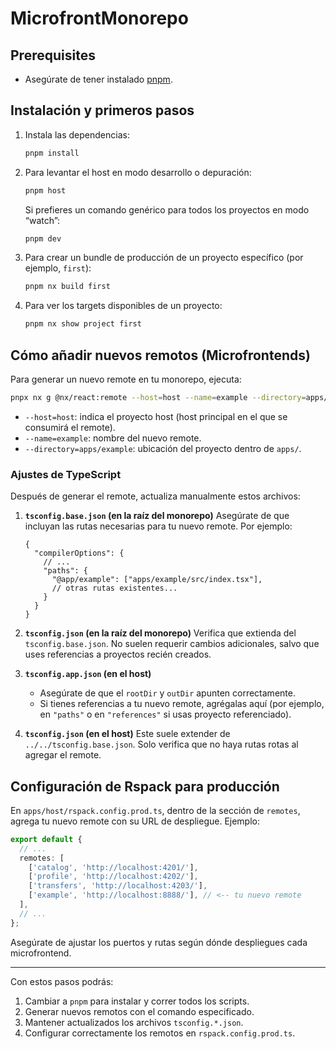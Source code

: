 # MicrofrontMonorepo

## Prerequisites

* Asegúrate de tener instalado [pnpm](https://pnpm.io/).

## Instalación y primeros pasos

1. Instala las dependencias:

   ```sh
   pnpm install
   ```

2. Para levantar el host en modo desarrollo o depuración:

   ```sh
   pnpm host
   ```

   Si prefieres un comando genérico para todos los proyectos en modo “watch”:

   ```sh
   pnpm dev
   ```

3. Para crear un bundle de producción de un proyecto específico (por ejemplo, `first`):

   ```sh
   pnpm nx build first
   ```

4. Para ver los targets disponibles de un proyecto:

   ```sh
   pnpm nx show project first
   ```

## Cómo añadir nuevos remotos (Microfrontends)

Para generar un nuevo remote en tu monorepo, ejecuta:

```sh
pnpx nx g @nx/react:remote --host=host --name=example --directory=apps/example
```

* `--host=host`: indica el proyecto host (host principal en el que se consumirá el remote).
* `--name=example`: nombre del nuevo remote.
* `--directory=apps/example`: ubicación del proyecto dentro de `apps/`.

### Ajustes de TypeScript

Después de generar el remote, actualiza manualmente estos archivos:

1. **`tsconfig.base.json` (en la raíz del monorepo)**
   Asegúrate de que incluyan las rutas necesarias para tu nuevo remote. Por ejemplo:

   ```jsonc
   {
     "compilerOptions": {
       // ...
       "paths": {
         "@app/example": ["apps/example/src/index.tsx"],
         // otras rutas existentes...
       }
     }
   }
   ```

2. **`tsconfig.json` (en la raíz del monorepo)**
   Verifica que extienda del `tsconfig.base.json`. No suelen requerir cambios adicionales, salvo que uses referencias a proyectos recién creados.

3. **`tsconfig.app.json` (en el host)**

   * Asegúrate de que el `rootDir` y `outDir` apunten correctamente.
   * Si tienes referencias a tu nuevo remote, agrégalas aquí (por ejemplo, en `"paths"` o en `"references"` si usas proyecto referenciado).

4. **`tsconfig.json` (en el host)**
   Este suele extender de `../../tsconfig.base.json`. Solo verifica que no haya rutas rotas al agregar el remote.

## Configuración de Rspack para producción

En `apps/host/rspack.config.prod.ts`, dentro de la sección de `remotes`, agrega tu nuevo remote con su URL de despliegue. Ejemplo:

```ts
export default {
  // ...
  remotes: [
    ['catalog', 'http://localhost:4201/'],
    ['profile', 'http://localhost:4202/'],
    ['transfers', 'http://localhost:4203/'],
    ['example', 'http://localhost:8888/'], // <-- tu nuevo remote
  ],
  // ...
};
```

Asegúrate de ajustar los puertos y rutas según dónde despliegues cada microfrontend.

---

Con estos pasos podrás:

1. Cambiar a `pnpm` para instalar y correr todos los scripts.
2. Generar nuevos remotos con el comando especificado.
3. Mantener actualizados los archivos `tsconfig.*.json`.
4. Configurar correctamente los remotos en `rspack.config.prod.ts`.

